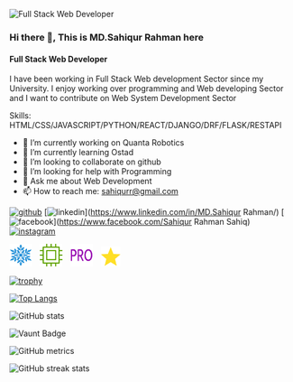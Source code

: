 ![Full Stack Web Developer](https://scontent.fdac157-1.fna.fbcdn.net/v/t39.30808-6/400055114_1728356314278997_1937568016033459218_n.jpg?_nc_cat=107&ccb=1-7&_nc_sid=6ee11a&_nc_eui2=AeEZpNWjdKCCCpTAOR-3d0hNN_rbbC9o9VQ3-ttsL2j1VNCW96WXD2YGw3n4y8lckexJW9faGk5E8dvTMSgVHjKw&_nc_ohc=F6SbZ47OcHEQ7kNvgHCOKcy&_nc_ht=scontent.fdac157-1.fna&_nc_gid=Aw5G-ytNaXPi_qXaBU8XsRh&oh=00_AYDRP8ogAEkleTJGn1fhr4IE9QQItkamYh8bSEoCh8ZxaA&oe=66F8417A)
### Hi there 👋, This is MD.Sahiqur Rahman here
#### Full Stack Web Developer

I have been working in Full Stack Web development Sector since my University.
I enjoy working over programming and Web developing Sector and I want to contribute on Web System Development Sector

Skills: HTML/CSS/JAVASCRIPT/PYTHON/REACT/DJANGO/DRF/FLASK/RESTAPI

- 🔭 I’m currently working on Quanta Robotics 
- 🌱 I’m currently learning Ostad 
- 👯 I’m looking to collaborate on github 
- 🤔 I’m looking for help with Programming 
- 💬 Ask me about Web Development 
- 📫 How to reach me: sahiqurr@gmail.com 


[<img src='https://cdn.jsdelivr.net/npm/simple-icons@3.0.1/icons/github.svg' alt='github' height='40'>](https://github.com/Sahiqur)  [<img src='https://cdn.jsdelivr.net/npm/simple-icons@3.0.1/icons/linkedin.svg' alt='linkedin' height='40'>](https://www.linkedin.com/in/MD.Sahiqur Rahman/)  [<img src='https://cdn.jsdelivr.net/npm/simple-icons@3.0.1/icons/facebook.svg' alt='facebook' height='40'>](https://www.facebook.com/Sahiqur Rahman Sahiq)  [<img src='https://cdn.jsdelivr.net/npm/simple-icons@3.0.1/icons/instagram.svg' alt='instagram' height='40'>](https://www.instagram.com/Floating_Fish/)  

<a href='https://archiveprogram.github.com/'><img src='https://raw.githubusercontent.com/acervenky/animated-github-badges/master/assets/acbadge.gif' width='40' height='40'></a> <a href='https://docs.github.com/en/developers'><img src='https://raw.githubusercontent.com/acervenky/animated-github-badges/master/assets/devbadge.gif' width='40' height='40'></a> <a href='https://github.com/pricing'><img src='https://raw.githubusercontent.com/acervenky/animated-github-badges/master/assets/pro.gif' width='40' height='40'></a> <a href='https://stars.github.com/'><img src='https://raw.githubusercontent.com/acervenky/animated-github-badges/master/assets/starbadge.gif' width='35' height='35'></a> 

[![trophy](https://github-profile-trophy.vercel.app/?username=Sahiqur)](https://github.com/ryo-ma/github-profile-trophy)

[![Top Langs](https://github-readme-stats.vercel.app/api/top-langs/?username=Sahiqur)](https://github.com/anuraghazra/github-readme-stats)

![GitHub stats](https://github-readme-stats.vercel.app/api?username=Sahiqur&show_icons=true&count_private=true)  

![Vaunt Badge](https://api.vaunt.dev/v1/github/entities/Sahiqur/contributions?format=svg&private=true)  

![GitHub metrics](https://metrics.lecoq.io/Sahiqur)  

![GitHub streak stats](https://streak-stats.demolab.com/?user=Sahiqur)  


